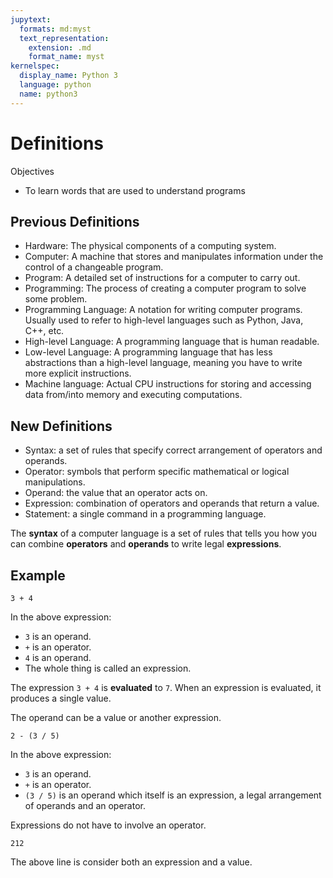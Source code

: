 ```yaml
---
jupytext:
  formats: md:myst
  text_representation:
    extension: .md
    format_name: myst
kernelspec:
  display_name: Python 3
  language: python
  name: python3
---
```


# Definitions

Objectives
- To learn words that are used to understand programs


## Previous Definitions
- Hardware: The physical components of a computing system.
- Computer: A machine that stores and manipulates information under the control of a changeable program.
- Program: A detailed set of instructions for a computer to carry out.
- Programming: The process of creating a computer program to solve some problem.
- Programming Language: A notation for writing computer programs. Usually used to refer to high-level languages such as Python, Java, C++, etc.
- High-level Language: A programming language that is human readable. 
- Low-level Language: A programming language that has less abstractions than a high-level language, meaning you have to write more explicit instructions. 
- Machine language: Actual CPU instructions for storing and accessing data from/into memory and executing computations. 

## New Definitions
- Syntax: a set of rules that specify correct arrangement of operators and operands. 
- Operator: symbols that perform specific mathematical or logical manipulations. 
- Operand: the value that an operator acts on.
- Expression: combination of operators and operands that return a value.
- Statement: a single command in a programming language.

The **syntax** of a computer language is a set of rules that tells you how you can combine **operators** and **operands** to write legal **expressions**.  

## Example

```{code-cell} ipython3
3 + 4
```

In the above expression:
- `3` is an operand.
- `+` is an operator.
- `4` is an operand.
- The whole thing is called an expression. 

The expression `3 + 4` is **evaluated** to `7`. When an expression is evaluated, it produces a single value.

The operand can be a value or another expression.

```{code-cell} ipython3
2 - (3 / 5)
```
In the above expression:
- `3` is an operand.
- `+` is an operator.
- `(3 / 5)` is an operand which itself is an expression, a legal arrangement of operands and an operator.

Expressions do not have to involve an operator.

```{code-cell} ipython3
212
```
The above line is consider both an expression and a value.

